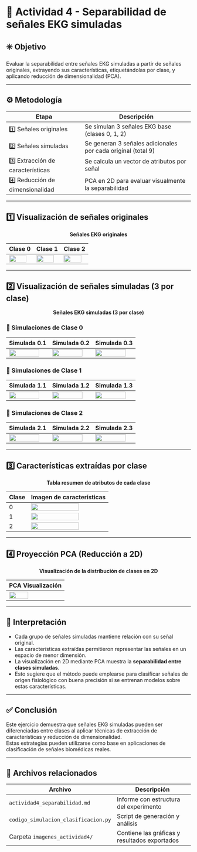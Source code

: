 # 🧪 Actividad 4 - Separabilidad de señales EKG simuladas

## ✳️ Objetivo

Evaluar la separabilidad entre señales EKG simuladas a partir de señales originales, extrayendo sus características, etiquetándolas por clase, y aplicando reducción de dimensionalidad (PCA).

---

## ⚙️ Metodología

<div align="center">

| Etapa | Descripción |
|-------|-------------|
| 1️⃣ Señales originales | Se simulan 3 señales EKG base (clases 0, 1, 2) |
| 2️⃣ Señales simuladas | Se generan 3 señales adicionales por cada original (total 9) |
| 3️⃣ Extracción de características | Se calcula un vector de atributos por señal |
| 4️⃣ Reducción de dimensionalidad | PCA en 2D para evaluar visualmente la separabilidad |

</div>

---

## 1️⃣ Visualización de señales originales

<p align="center"><b>Señales EKG originales</b></p>

<div align="center">

| Clase 0 | Clase 1 | Clase 2 |
|--------|---------|---------|
| <img src="./imagenes_actividad4/original_0.png" width="90%"/> | <img src="./imagenes_actividad4/original_1.png" width="90%"/> | <img src="./imagenes_actividad4/original_2.png" width="90%"/> |

</div>

---

## 2️⃣ Visualización de señales simuladas (3 por clase)

<p align="center"><b>Señales EKG simuladas (3 por clase)</b></p>

### 🔸 Simulaciones de Clase 0

<div align="center">

| Simulada 0.1 | Simulada 0.2 | Simulada 0.3 |
|-------------|--------------|--------------|
| <img src="./imagenes_actividad4/simulada_0_1.png" width="90%"/> | <img src="./imagenes_actividad4/simulada_0_2.png" width="90%"/> | <img src="./imagenes_actividad4/simulada_0_3.png" width="90%"/> |

</div>

### 🔹 Simulaciones de Clase 1

<div align="center">

| Simulada 1.1 | Simulada 1.2 | Simulada 1.3 |
|-------------|--------------|--------------|
| <img src="./imagenes_actividad4/simulada_1_1.png" width="90%"/> | <img src="./imagenes_actividad4/simulada_1_2.png" width="90%"/> | <img src="./imagenes_actividad4/simulada_1_3.png" width="90%"/> |

</div>

### 🔸 Simulaciones de Clase 2

<div align="center">

| Simulada 2.1 | Simulada 2.2 | Simulada 2.3 |
|-------------|--------------|--------------|
| <img src="./imagenes_actividad4/simulada_2_1.png" width="90%"/> | <img src="./imagenes_actividad4/simulada_2_2.png" width="90%"/> | <img src="./imagenes_actividad4/simulada_2_3.png" width="90%"/> |

</div>

---

## 3️⃣ Características extraídas por clase

<p align="center"><b>Tabla resumen de atributos de cada clase</b></p>

<div align="center">

| Clase | Imagen de características |
|-------|----------------------------|
| 0     | <img src="./imagenes_actividad4/caracteristicas_clase_0.png" width="80%"/> |
| 1     | <img src="./imagenes_actividad4/caracteristicas_clase_1.png" width="80%"/> |
| 2     | <img src="./imagenes_actividad4/caracteristicas_clase_2.png" width="80%"/> |

</div>

---

## 4️⃣ Proyección PCA (Reducción a 2D)

<p align="center"><b>Visualización de la distribución de clases en 2D</b></p>

<div align="center">

| PCA Visualización |
|-------------------|
| <img src="./imagenes_actividad4/PCA.png" width="60%"/> |

</div>

---

## 🧠 Interpretación

- Cada grupo de señales simuladas mantiene relación con su señal original.
- Las características extraídas permitieron representar las señales en un espacio de menor dimensión.
- La visualización en 2D mediante PCA muestra la **separabilidad entre clases simuladas**.
- Esto sugiere que el método puede emplearse para clasificar señales de origen fisiológico con buena precisión si se entrenan modelos sobre estas características.

---

## ✅ Conclusión

Este ejercicio demuestra que señales EKG simuladas pueden ser diferenciadas entre clases al aplicar técnicas de extracción de características y reducción de dimensionalidad.  
Estas estrategias pueden utilizarse como base en aplicaciones de clasificación de señales biomédicas reales.

---

## 📁 Archivos relacionados

| Archivo | Descripción |
|--------|-------------|
| `actividad4_separabilidad.md` | Informe con estructura del experimento |
| `codigo_simulacion_clasificacion.py` | Script de generación y análisis |
| Carpeta `imagenes_actividad4/` | Contiene las gráficas y resultados exportados |
